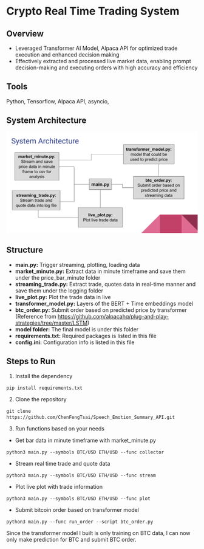 # Crypto Real Time Trading System

## Overview
* Leveraged Transformer AI Model, Alpaca API for optimized trade execution and enhanced decision making
* Effectively extracted and processed live market data, enabling prompt decision-making and executing orders with high accuracy and efficiency

## Tools
Python, Tensorflow, Alpaca API, asyncio, 

## System Architecture
![alt text](./system_architecture.png)

## Structure
* **main.py:** Trigger streaming, plotting, loading data
* **market_minute.py:** Extract data in minute timeframe and save them under the price_bar_minute folder
* **streaming_trade.py:** Extract trade, quotes data in real-time manner and save them under the logging folder
* **live_plot.py:** Plot the trade data in live
* **transformer_model.py:** Layers of the BERT + Time embeddings model 
* **btc_order.py:** Submit order based on predicted price by transformer (Reference from https://github.com/alpacahq/plug-and-play-strategies/tree/master/LSTM)
* **model folder:** The final model is under this folder
* **requirements.txt:** Required packages is listed in this file
* **config.ini:** Configuration info is listed in this file

## Steps to Run
1. Install the dependency
```
pip install requirements.txt
```
2. Clone the repository
```
git clone https://github.com/ChenFengTsai/Speech_Emotion_Summary_API.git
```
3. Run functions based on your needs
* Get bar data in minute timeframe with market_minute.py
```
python3 main.py --symbols BTC/USD ETH/USD --func collector
```
* Stream real time trade and quote data
```
python3 main.py --symbols BTC/USD ETH/USD --func stream
```
* Plot live plot with trade information
```
python3 main.py --symbols BTC/USD ETH/USD --func plot
```
* Submit bitcoin order based on transformer model
```
python3 main.py --func run_order --script btc_order.py
```
Since the transformer model I built is only training on BTC data, I can now only make prediction for BTC and submit BTC order.




